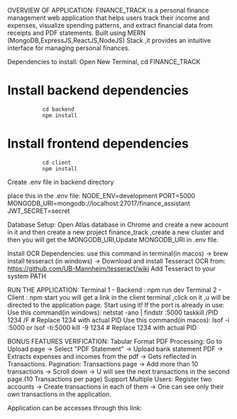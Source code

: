 OVERVIEW OF APPLICATION:
               FINANCE_TRACK is a personal finance management web application that helps users track their income and expenses, visualize spending patterns, and extract financial data from receipts and PDF statements. Built using MERN (MongoDB,ExpressJS,ReactJS,NodeJS) Stack ,it provides an intuitive interface for managing personal finances.

Dependencies to install:
               Open New Terminal, 
               cd FINANCE_TRACK

# Install backend dependencies
               cd backend
               npm install

# Install frontend dependencies
               cd client
               npm install

Create .env file in backend directory 

place this in the .env file: 
               NODE_ENV=development
               PORT=5000
               MONGODB_URI=mongodb://localhost:27017/finance_assistant
               JWT_SECRET=secret

Database Setup:
               Open Atlas database in Chrome and create a new acoount in it and then create a new project finance_track ,create a new    cluster and then you will get the MONGODB_URI,Update MONGODB_URI in .env file.

Install OCR Dependencies:
               use this command in terminal(in macos) -> brew install tesseract 
               (in windows) -> Download and install Tesseract OCR from: https://github.com/UB-Mannheim/tesseract/wiki
                               Add Tesseract to your system PATH

RUN THE APPLICATION:
               Terminal 1 - Backend : npm run dev 
               Terminal 2 - Client : npm start
               you will get a link in the client terminal ,click on it ,u will be directed to the application page.
               Start using it!
If the port is already in use:
               Use this command(in windows):
               netstat -ano | findstr :5000
               taskkill /PID 1234 /F  # Replace 1234 with actual PID
               Use this command(in macos):
               lsof -i :5000 or lsof -ti:5000 
               kill -9 1234  # Replace 1234 with actual PID

BONUS FEATURES VERIFICATION:
               Tabular Format PDF Processing: Go to Upload page -> Select "PDF Statement" -> Upload bank statement PDF -> Extracts expenses and incomes from the pdf -> Gets reflected in Transactions.
               Pagination: Transactions page -> Add more than 10 transactions -> Scroll down -> U will see the next transactions in the second page.(10 Transactions per page)
               Support Multiple Users: Register two accounts -> Create transactions in each of them -> One can see only their own transactions in the application.

Application can be accesses through this link:
